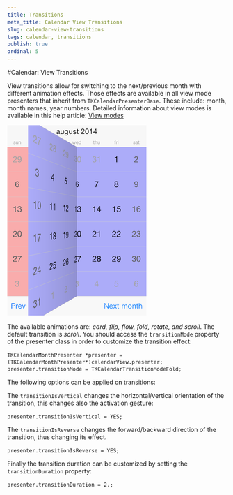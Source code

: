```yaml
---
title: Transitions
meta_title: Calendar View Transitions
slug: calendar-view-transitions
tags: calendar, transitions
publish: true
ordinal: 5
---
```


#Calendar: View Transitions

View transitions allow for switching to the next/previous month with different animation effects. Those effects are available in all view mode presenters that inherit from <code>TKCalendarPresenterBase</code>. These include: month, month names, year numbers. Detailed information about view modes is available in this help article: [View modes](view-mode)

<img src="../images/calendar-view-transitions001.png"/>

The available animations are: *card, flip, flow, fold, rotate, and scroll*. The default transition is *scroll*. You should access the <code>transitionMode</code> property of the presenter class in order to customize the transition effect:

	TKCalendarMonthPresenter *presenter = (TKCalendarMonthPresenter*)calendarView.presenter;
	presenter.transitionMode = TKCalendarTransitionModeFold;

The following options can be applied on transitions:

The <code>transitionIsVertical</code> changes the horizontal/vertical orientation of the transition, this changes also the activation gesture:
	
	presenter.transitionIsVertical = YES;
	
The <code>transitionIsReverse</code> changes the forward/backward direction of the transition, thus changing its effect.

	presenter.transitionIsReverse = YES;
	
Finally the transition duration can be customized by setting the <code>transitionDuration</code> property:

	presenter.transitionDuration = 2.;